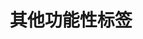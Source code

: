 ---
title: 其他功能性标签
article: false
index: false
dir:
  order: 8
  collapsible: false
  link: true
---